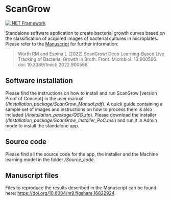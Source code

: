 # ScanGrow

[![.NET Framework](https://img.shields.io/static/v1?label=Microsoft&message=.NET%20Framework&color=blueviolet)](https://dotnet.microsoft.com/en-us/download/dotnet-framework)

Standalone software application to create bacterial growth curves based on the classification of acquired images of bacterial cultures in microplates.
Please refer to the [Manuscript](https://doi.org/10.3389/fmicb.2022.900596) for further information:
  >Worth RM and Espina L (2022) ScanGrow: Deep Learning-Based Live Tracking of Bacterial Growth in Broth.
  Front. Microbiol. 13:900596.
  doi: 10.3389/fmicb.2022.900596


## Software installation

Please find the instructions on how to install and run ScanGrow [version Proof of Concept] in the user manual (*/Installation_package/ScanGrow_Manual.pdf*). A quick guide containing a sample set of images and instructions on how to process them is also included (*/Installation_package/QSG.zip*).
Please download the installer (*/Installation_package/ScanGrow_Installer_PoC.msi*) and run it in Admin mode to install the standalone app.


## Source code

Please find all the source code for the app, the installer and the Machine learning model in the folder */Source_code*.


## Manuscript files

Files to reproduce the results described in the Manuscript can be found here: https://doi.org/10.6084/m9.figshare.16822924. 
